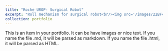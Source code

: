 ```yaml
---
title: "Roche UROP- Surgical Robot"
excerpt: "Roll mechanism for surgical robot<br/><img src='/images/22BF456E-4E0B-49E5-8E02-061F006773F7.jpg'>"
collection: portfolio
---
```


This is an item in your portfolio. It can be have images or nice text. If you name the file .md, it will be parsed as markdown. If you name the file .html, it will be parsed as HTML. 
